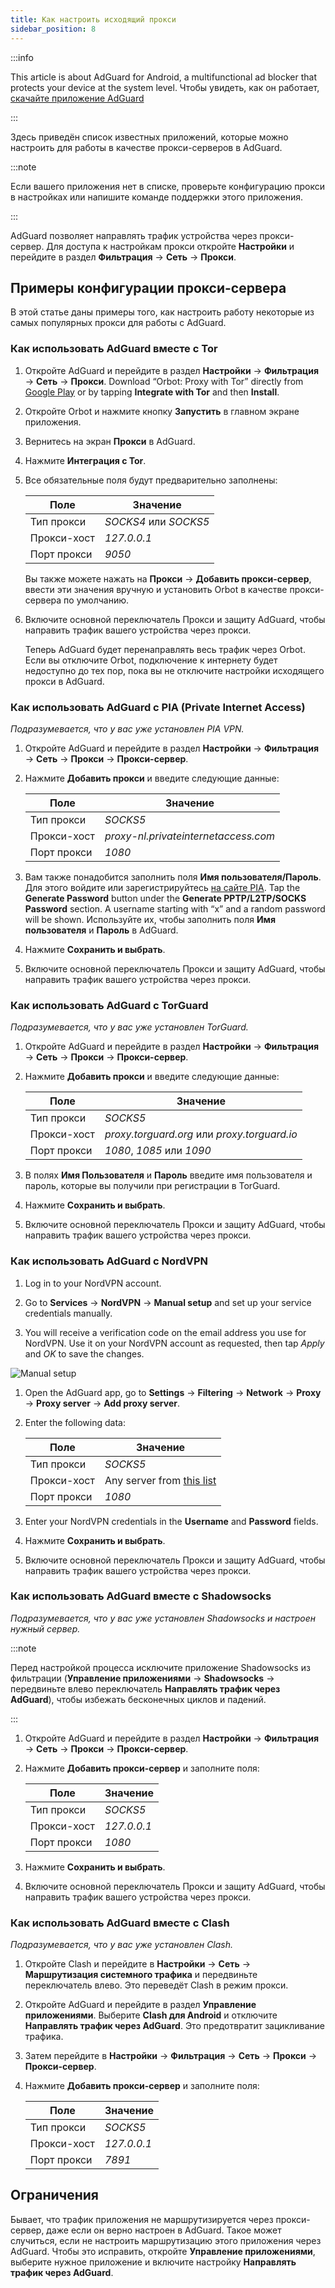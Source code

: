 ```yaml
---
title: Как настроить исходящий прокси
sidebar_position: 8
---
```


:::info

This article is about AdGuard for Android, a multifunctional ad blocker that protects your device at the system level. Чтобы увидеть, как он работает, [скачайте приложение AdGuard](https://agrd.io/download-kb-adblock)

:::

Здесь приведён список известных приложений, которые можно настроить для работы в качестве прокси-серверов в AdGuard.

:::note

Если вашего приложения нет в списке, проверьте конфигурацию прокси в настройках или напишите команде поддержки этого приложения.

:::

AdGuard позволяет направлять трафик устройства через прокси-сервер. Для доступа к настройкам прокси откройте **Настройки** и перейдите в раздел **Фильтрация** → **Сеть** → **Прокси**.

## Примеры конфигурации прокси-сервера

В этой статье даны примеры того, как настроить работу некоторые из самых популярных прокси для работы с AdGuard.

### Как использовать AdGuard вместе с Tor

1. Откройте AdGuard и перейдите в раздел **Настройки** → **Фильтрация** → **Сеть** → **Прокси**. Download “Orbot: Proxy with Tor” directly from [Google Play](https://play.google.com/store/apps/details?id=org.torproject.android&noprocess) or by tapping **Integrate with Tor** and then **Install**.

1. Откройте Orbot и нажмите кнопку **Запустить** в главном экране приложения.

1. Вернитесь на экран **Прокси** в AdGuard.

1. Нажмите **Интеграция с Tor**.

1. Все обязательные поля будут предварительно заполнены:

    | Поле        | Значение              |
    | ----------- | --------------------- |
    | Тип прокси  | *SOCKS4* или *SOCKS5* |
    | Прокси-хост | *127.0.0.1*           |
    | Порт прокси | *9050*                |

    Вы также можете нажать на **Прокси** → **Добавить прокси-сервер**, ввести эти значения вручную и установить Orbot в качестве прокси-сервера по умолчанию.

1. Включите основной переключатель Прокси и защиту AdGuard, чтобы направить трафик вашего устройства через прокси.

    Теперь AdGuard будет перенаправлять весь трафик через Orbot. Если вы отключите Orbot, подключение к интернету будет недоступно до тех пор, пока вы не отключите настройки исходящего прокси в AdGuard.

### Как использовать AdGuard с PIA (Private Internet Access)

*Подразумевается, что у вас уже установлен PIA VPN.*

1. Откройте AdGuard и перейдите в раздел **Настройки** → **Фильтрация** → **Сеть** → **Прокси** → **Прокси-сервер**.

1. Нажмите **Добавить прокси** и введите следующие данные:

    | Поле        | Значение                             |
    | ----------- | ------------------------------------ |
    | Тип прокси  | *SOCKS5*                             |
    | Прокси-хост | *proxy-nl.privateinternetaccess.com* |
    | Порт прокси | *1080*                               |

1. Вам также понадобится заполнить поля **Имя пользователя/Пароль**. Для этого войдите или зарегистрируйтесь [на сайте PIA](https://www.privateinternetaccess.com/pages/client-sign-in). Tap the **Generate Password** button under the **Generate PPTP/L2TP/SOCKS Password** section. A username starting with “x” and a random password will be shown. Используйте их, чтобы заполнить поля **Имя пользователя** и **Пароль** в AdGuard.

1. Нажмите **Сохранить и выбрать**.

1. Включите основной переключатель Прокси и защиту AdGuard, чтобы направить трафик вашего устройства через прокси.

### Как использовать AdGuard с TorGuard

*Подразумевается, что у вас уже установлен TorGuard.*

1. Откройте AdGuard и перейдите в раздел **Настройки** → **Фильтрация** → **Сеть** → **Прокси** → **Прокси-сервер**.

1. Нажмите **Добавить прокси** и введите следующие данные:

    | Поле        | Значение                                     |
    | ----------- | -------------------------------------------- |
    | Тип прокси  | *SOCKS5*                                     |
    | Прокси-хост | *proxy.torguard.org* или *proxy.torguard.io* |
    | Порт прокси | *1080*, *1085* или *1090*                    |

1. В полях **Имя Пользователя** и **Пароль** введите имя пользователя и пароль, которые вы получили при регистрации в TorGuard.

1. Нажмите **Сохранить и выбрать**.

1. Включите основной переключатель Прокси и защиту AdGuard, чтобы направить трафик вашего устройства через прокси.

### Как использовать AdGuard с NordVPN

1. Log in to your NordVPN account.

1. Go to **Services** → **NordVPN** → **Manual setup** and set up your service credentials manually.

1. You will receive a verification code on the email address you use for NordVPN. Use it on your NordVPN account as requested, then tap *Apply* and *OK* to save the changes.

![Manual setup](https://cdn.adtidy.org/content/kb/ad_blocker/android/solving_problems/outbound-proxy/nordvpn-manual-setup.png)

1. Open the AdGuard app, go to **Settings** → **Filtering** → **Network** → **Proxy** → **Proxy server** → **Add proxy server**.

1. Enter the following data:

    | Поле        | Значение                                                                                                                      |
    | ----------- | ----------------------------------------------------------------------------------------------------------------------------- |
    | Тип прокси  | *SOCKS5*                                                                                                                      |
    | Прокси-хост | Any server from [this list](https://support.nordvpn.com/hc/en-us/articles/20195967385745-NordVPN-proxy-setup-for-qBittorrent) |
    | Порт прокси | *1080*                                                                                                                        |

1. Enter your NordVPN credentials in the **Username** and **Password** fields.

1. Нажмите **Сохранить и выбрать**.

1. Включите основной переключатель Прокси и защиту AdGuard, чтобы направить трафик вашего устройства через прокси.

### Как использовать AdGuard вместе с Shadowsocks

*Подразумевается, что у вас уже установлен Shadowsocks и настроен нужный сервер.*

:::note

Перед настройкой процесса исключите приложение Shadowsocks из фильтрации (**Управление приложениями** → **Shadowsocks** → передвиньте влево переключатель **Направлять трафик через AdGuard**), чтобы избежать бесконечных циклов и падений.

:::

1. Откройте AdGuard и перейдите в раздел **Настройки** → **Фильтрация** → **Сеть** → **Прокси** → **Прокси-сервер**.

1. Нажмите **Добавить прокси-сервер** и заполните поля:

    | Поле        | Значение    |
    | ----------- | ----------- |
    | Тип прокси  | *SOCKS5*    |
    | Прокси-хост | *127.0.0.1* |
    | Порт прокси | *1080*      |

1. Нажмите **Сохранить и выбрать**.

1. Включите основной переключатель Прокси и защиту AdGuard, чтобы направить трафик вашего устройства через прокси.

### Как использовать AdGuard вместе с Clash

*Подразумевается, что у вас уже установлен Clash.*

1. Откройте Clash и перейдите в **Настройки** → **Сеть** → **Маршрутизация системного трафика** и передвиньте переключатель влево. Это переведёт Clash в режим прокси.

1. Откройте AdGuard и перейдите в раздел **Управление приложениями**. Выберите **Clash для Android** и отключите **Направлять трафик через AdGuard**. Это предотвратит зацикливание трафика.

1. Затем перейдите в **Настройки** → **Фильтрация** → **Сеть** → **Прокси** → **Прокси-сервер**.

1. Нажмите **Добавить прокси-сервер** и заполните поля:

    | Поле        | Значение    |
    | ----------- | ----------- |
    | Тип прокси  | *SOCKS5*    |
    | Прокси-хост | *127.0.0.1* |
    | Порт прокси | *7891*      |

## Ограничения

Бывает, что трафик приложения не маршрутизируется через прокси-сервер, даже если он верно настроен в AdGuard. Такое может случиться, если не настроить маршрутизацию этого приложения через AdGuard. Чтобы это исправить, откройте **Управление приложениями**, выберите нужное приложение и включите настройку **Направлять трафик через AdGuard**.
